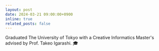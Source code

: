 ```yaml
---
layout: post
date: 2024-03-21 09:00:00+0900
inline: true
related_posts: false
---
```


Graduated The University of Tokyo with a Creative Informatics Master's advised by Prof. Takeo Igarashi. 🎓

